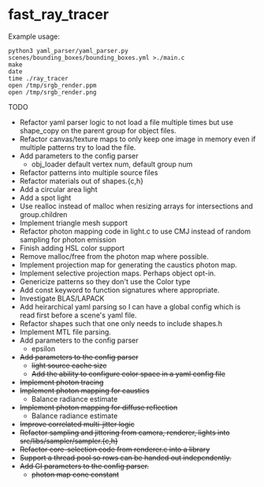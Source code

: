 # fast_ray_tracer

Example usage:

```
python3 yaml_parser/yaml_parser.py scenes/bounding_boxes/bounding_boxes.yml >./main.c
make
date
time ./ray_tracer
open /tmp/srgb_render.ppm
open /tmp/srgb_render.png
```

TODO
* Refactor yaml parser logic to not load a file multiple times but use shape_copy on the parent group for object files.
* Refactor canvas/texture maps to only keep one image in memory even if multiple patterns try to load the file.
* Add parameters to the config parser
    * obj_loader default vertex num, default group num
* Refactor patterns into multiple source files
* Refactor materials out of shapes.{c,h}
* Add a circular area light
* Add a spot light
* Use realloc instead of malloc when resizing arrays for intersections and group.children
* Implement triangle mesh support
* Refactor photon mapping code in light.c to use CMJ instead of random sampling for photon emission
* Finish adding HSL color support
* Remove malloc/free from the photon map where possible.
* Implement projection map for generating the caustics photon map.
* Implement selective projection maps. Perhaps object opt-in.
* Genericize patterns so they don't use the Color type
* Add const keyword to function signatures where appropriate.
* Investigate BLAS/LAPACK
* Add heirarchical yaml parsing so I can have a global config which is read first before a scene's yaml file.
* Refactor shapes such that one only needs to include shapes.h
* Implement MTL file parsing.
* Add parameters to the config parser
    * epsilon
* ~~Add parameters to the config parser~~
    * ~~light source cache size~~
    * ~~Add the ability to configure color space in a yaml config file~~
* ~~Implement photon tracing~~
* ~~Implement photon mapping for caustics~~
    * Balance radiance estimate
* ~~Implement photon mapping for diffuse reflection~~
    * Balance radiance estimate
* ~~Improve correlated multi-jitter logic~~
* ~~Refactor sampling and jittering from camera, renderer, lights into src/libs/sampler/sampler.{c,h}~~
* ~~Refactor core-selection code from renderer.c into a library~~
* ~~Support a thread pool so rows can be handed out independently.~~
* ~~Add GI parameters to the config parser.~~
    * ~~photon map cone constant~~
